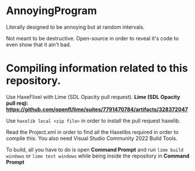 # AnnoyingProgram
Literally designed to be annoying but at random intervals.

Not meant to be destructive. Open-source in order to reveal it's code to even show that it ain't bad.

# Compiling information related to this repository.

Use HaxeFlixel with Lime (SDL Opacity pull request).
**Lime (SDL Opacity pull req): https://github.com/openfl/lime/suites/7791470784/artifacts/328372047**

Use ``haxelib local <zip file>`` in order to install the pull request haxelib.

Read the Project.xml in order to find all the Haxelibs required in order to compile this.
You also need Visual Studio Community 2022 Build Tools.

To build, all you have to do is open **Command Prompt**
and run ``lime build windows`` or ``lime test windows``
while being inside the repository in **Command Prompt**
